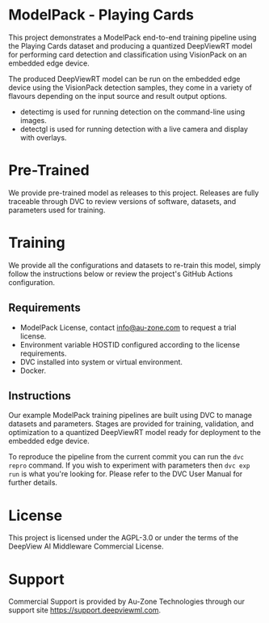 # ModelPack - Playing Cards

This project demonstrates a ModelPack end-to-end training pipeline using the Playing Cards dataset and producing a quantized DeepViewRT model for performing card detection and classification using VisionPack on an embedded edge device.

The produced DeepViewRT model can be run on the embedded edge device using the VisionPack detection samples, they come in a variety of flavours depending on the input source and result output options.

- detectimg is used for running detection on the command-line using images.
- detectgl is used for running detection with a live camera and display with overlays.

# Pre-Trained

We provide pre-trained model as releases to this project.  Releases are fully traceable through DVC to review versions of software, datasets, and parameters used for training.

# Training

We provide all the configurations and datasets to re-train this model, simply follow the instructions below or review the project's GitHub Actions configuration.

## Requirements

- ModelPack License, contact info@au-zone.com to request a trial license.
- Environment variable HOSTID configured according to the license requirements.
- DVC installed into system or virtual environment.
- Docker.

## Instructions

Our example ModelPack training pipelines are built using DVC to manage datasets and parameters.  Stages are provided for training, validation, and optimization to a quantized DeepViewRT model ready for deployment to the embedded edge device.

To reproduce the pipeline from the current commit you can run the `dvc repro` command.  If you wish to experiment with parameters then `dvc exp run` is what you're looking for.  Please refer to the DVC User Manual for further details.

# License

This project is licensed under the AGPL-3.0 or under the terms of the DeepView AI Middleware Commercial License.

# Support

Commercial Support is provided by Au-Zone Technologies through our support site https://support.deepviewml.com.

